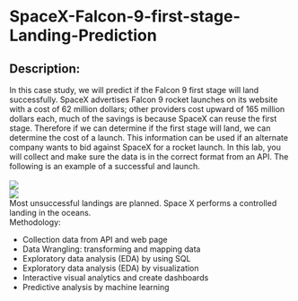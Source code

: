 # SpaceX-Falcon-9-first-stage-Landing-Prediction
## Description: 
In this case study, we will predict if the Falcon 9 first stage will land successfully. SpaceX advertises Falcon 9 rocket launches on its website with a cost of 62 million dollars; other providers cost upward of 165 million dollars each, much of the savings is because SpaceX can reuse the first stage. Therefore if we can determine if the first stage will land, we can determine the cost of a launch. This information can be used if an alternate company wants to bid against SpaceX for a rocket launch. In this lab, you will collect and make sure the data is in the correct format from an API. The following is an example of a successful and launch.
</br>
</br>
![](https://cf-courses-data.s3.us.cloud-object-storage.appdomain.cloud/IBMDeveloperSkillsNetwork-DS0701EN-SkillsNetwork/api/Images/landing_1.gif)
</br>
![](https://cf-courses-data.s3.us.cloud-object-storage.appdomain.cloud/IBMDeveloperSkillsNetwork-DS0701EN-SkillsNetwork/api/Images/crash.gif)
</br>
Most unsuccessful landings are planned. Space X performs a controlled landing in the oceans.
</br>
Methodology:
- Collection data from API and web page
- Data Wrangling: transforming and mapping data
- Exploratory data analysis (EDA) by using SQL 
- Exploratory data analysis (EDA) by visualization
- Interactive visual analytics and create dashboards
- Predictive analysis by machine learning 
